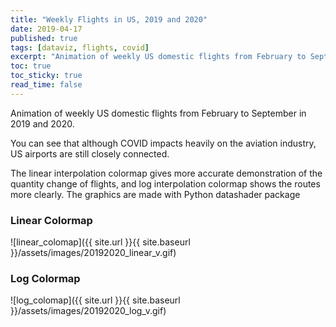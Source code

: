 ```yaml
---
title: "Weekly Flights in US, 2019 and 2020"
date: 2019-04-17
published: true
tags: [dataviz, flights, covid]
excerpt: "Animation of weekly US domestic flights from February to September in 2019 and 2020"
toc: true
toc_sticky: true
read_time: false
---
```


Animation of weekly US domestic flights from February to September in 2019 and 2020.

You can see that although COVID impacts heavily on the aviation industry, US airports are still closely connected.

The linear interpolation colormap gives more accurate demonstration of the quantity change of flights, and log interpolation colormap shows the routes more clearly. The graphics are made with Python datashader package

### Linear Colormap

![linear_colomap]({{ site.url }}{{ site.baseurl }}/assets/images/20192020_linear_v.gif)

### Log Colormap

![log_colomap]({{ site.url }}{{ site.baseurl }}/assets/images/20192020_log_v.gif)
